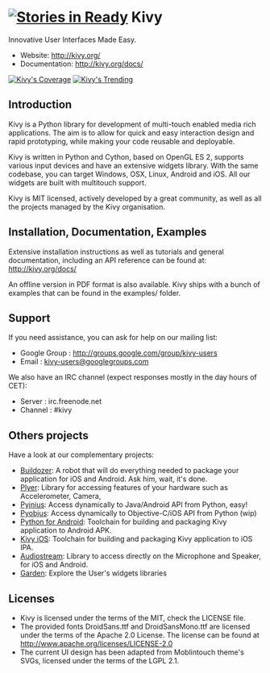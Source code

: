 [![Stories in Ready](https://badge.waffle.io/kivy/kivy.png?label=ready)](https://waffle.io/kivy/kivy)
Kivy
====

Innovative User Interfaces Made Easy.

- Website: http://kivy.org/
- Documentation: http://kivy.org/docs/

[![Kivy's Coverage](https://coveralls.io/repos/kivy/kivy/badge.png?branch=master)](https://coveralls.io/r/kivy/kivy?branch=master)
[![Kivy's Trending](https://d2weczhvl823v0.cloudfront.net/kivy/kivy/trend.png)](https://bitdeli.com/free)


Introduction
------------

Kivy is a Python library for development of multi-touch enabled media rich
applications. The aim is to allow for quick and easy interaction design and
rapid prototyping, while making your code reusable and deployable.

Kivy is written in Python and Cython, based on OpenGL ES 2, supports various
input devices and have an extensive widgets library. With the same codebase,
you can target Windows, OSX, Linux, Android and iOS. All our widgets are built
with multitouch support.

Kivy is MIT licensed, actively developed by a great community, as well as all
the projects managed by the Kivy organisation.

Installation, Documentation, Examples
-------------------------------------

Extensive installation instructions as well as tutorials and general
documentation, including an API reference can be found at: http://kivy.org/docs/

An offline version in PDF format is also available.
Kivy ships with a bunch of examples that can be found in the examples/ folder.


Support
-------

If you need assistance, you can ask for help on our mailing list:

* Google Group : http://groups.google.com/group/kivy-users
* Email        : kivy-users@googlegroups.com

We also have an IRC channel (expect responses mostly in the day hours of CET):

* Server  : irc.freenode.net
* Channel : #kivy

Others projects
---------------

Have a look at our complementary projects:

- [Buildozer](http://github.com/kivy/buildozer): A robot that will do
  everything needed to package your application for iOS and Android. Ask him,
  wait, it's done.
- [Plyer](http://github.com/kivy/plyer): Library for accessing features of your
  hardware such as Accelerometer, Camera, 
- [Pyjnius](http://github.com/kivy/pyjnius): Access dynamically to Java/Android
  API from Python, easy!
- [Pyobjus](http://github.com/kivy/pyobjus): Access dynamically to
  Objective-C/iOS API from Python (wip)
- [Python for Android](http://github.com/kivy/python-for-android): Toolchain
  for building and packaging Kivy application to Android APK.
- [Kivy iOS](http://github.com/kivy/kivy-ios): Toolchain for building and
  packaging Kivy application to iOS IPA.
- [Audiostream](http://github.com/kivy/audiostream): Library to access directly
  on the Microphone and Speaker, for iOS and Android.
- [Garden](http://github.com/kivy-garden): Explore the User's widgets libraries



Licenses
--------

- Kivy is licensed under the terms of the MIT, check the LICENSE file.
- The provided fonts DroidSans.ttf and DroidSansMono.ttf are licensed under
  the terms of the Apache 2.0 License. The license can be found at
  http://www.apache.org/licenses/LICENSE-2.0
- The current UI design has been adapted from Moblintouch theme's SVGs, licensed
  under the terms of the LGPL 2.1.


